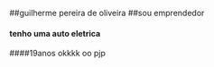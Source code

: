 ##guilherme pereira de oliveira
##sou emprendedor 
#### tenho uma auto eletrica 
####19anos
okkkk
oo
pjp

